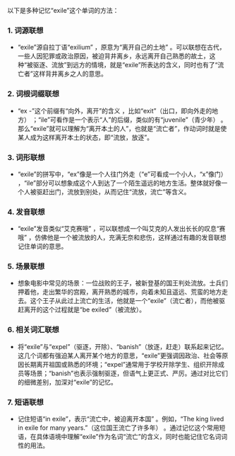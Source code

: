 以下是多种记忆“exile”这个单词的方法：

### 1. 词源联想
 - “exile”源自拉丁语“exilium” ，原意为“离开自己的土地” 。可以联想在古代，一些人因犯罪或政治原因，被迫背井离乡，永远离开自己熟悉的故土，这种“被驱逐、流放”到远方的情境，就是“exile”所表达的含义，同时也有了“流亡者”这样背井离乡之人的意思。

### 2. 词根词缀联想
 - “ex -”这个前缀有“向外，离开”的含义 ，比如“exit”（出口，即向外走的地方） ；“ile”可看作是一个表示“人”的后缀，类似的有“juvenile”（青少年） 。那么“exile”就可以理解为“离开本土的人”，也就是“流亡者”，作动词时就是使某人成为这样离开本土的状态，即“流放，放逐”。

### 3. 词形联想
 - “exile”的拼写中，“ex”像是一个人往门外走（“e”可看成一个小人，“x”像门） ，“ile”部分可以想象成这个人到达了一个陌生遥远的地方生活。整体就好像一个人被驱赶出门，流放到别处，从而记住“流放，流亡”等含义。

### 4. 发音联想
 - “exile”发音类似“艾克赛哦” ，可以联想成一个叫艾克的人发出长长的叹息“赛哦” ，仿佛他是一个被流放的人，充满无奈和悲伤，这样通过有趣的发音联想记住单词的意思。

### 5. 场景联想
 - 想象电影中常见的场景：一位战败的王子，被新登基的国王判处流放。士兵们押着他，走出繁华的宫殿，离开熟悉的城市，向着未知且遥远、荒蛮的地方走去。这个王子从此过上流亡的生活，他就是一个“exile”（流亡者），而他被驱赶离开的这个过程就是“be exiled”（被流放）。

### 6. 相关词汇联想
 - 将“exile”与“expel”（驱逐，开除）、“banish”（放逐，赶走）联系起来记忆。这几个词都有强迫某人离开某个地方的意思，“exile”更强调因政治、社会等原因长期离开祖国或熟悉的环境；“expel”通常用于学校开除学生、组织开除成员等场景；“banish”也表示强制驱逐，但语气上更正式、严厉。通过对比它们的细微差别，加深对“exile”的记忆。

### 7. 短语联想
 - 记住短语“in exile”，表示“流亡中，被迫离开本国” 。例如，“The king lived in exile for many years.”（这位国王流亡了许多年） 。通过记忆这个常用短语，在具体语境中理解“exile”作为名词“流亡”的含义，同时也能记住它名词词性的用法。 